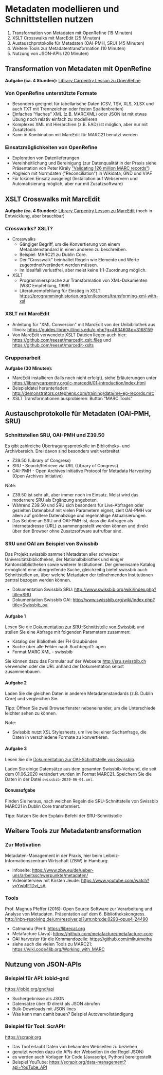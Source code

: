 # Metadaten modellieren und Schnittstellen nutzen

1. Transformation von Metadaten mit OpenRefine (15 Minuten)
2. XSLT Crosswalks mit MarcEdit (25 Minuten)
3. Austauschprotokolle für Metadaten (OAI-PMH, SRU) (45 Minuten)
4. Weitere Tools zur Metadatentransformation (10 Minuten)
5. Nutzung von JSON-APIs (20 Minuten)

## Transformation von Metadaten mit OpenRefine

**Aufgabe (ca. 4 Stunden):** [Library Carpentry Lesson zu OpenRefine](https://librarycarpentry.org/lc-open-refine/)

### Von OpenRefine unterstützte Formate

* Besonders geeignet für tabellarische Daten (CSV, TSV, XLS, XLSX und auch TXT mit Trennzeichen oder festen Spaltenbreiten)
* Einfaches "flaches" XML (z.B. MARCXML) oder JSON ist mit etwas Übung noch relativ einfach zu modellieren
* Komplexes XML mit Hierarchien (z.B. EAD) ist möglich, aber nur mit Zusatztools
* Kann in Kombination mit MarcEdit für MARC21 benutzt werden

### Einsatzmöglichkeiten von OpenRefine

* Exploration von Datenlieferungen
* Vereinheitlichung und Bereinigung (zur Datenqualität in der Praxis siehe Präsentation von Peter Király ["Validating 126 million MARC records"](https://docs.google.com/presentation/d/e/2PACX-1vRU4J_rln00UVD7pNPT0_02NOad0HfSk_UKqRI0v29y8QkMAplEDlyjc0Ot_VE_paV6WBW29Fh_V-iN/pub))
* Abgleich mit Normdaten ("Reconciliation") in Wikidata, GND und VIAF
* Für lokalen Einsatz ausgelegt (Installation auf Webservern und Automatisierung möglich, aber nur mit Zusatzsoftware)

## XSLT Crosswalks mit MarcEdit

**Aufgabe (ca. 4 Stunden):** [Library Carpentry Lesson zu MarcEdit](https://librarycarpentry.org/lc-marcedit/01-introduction/index.html) (noch in Entwicklung, aber brauchbar)

### Crosswalks? XSLT?

* Crosswalks
  * Gängiger Begriff, um die Konvertierung von einem Metadatenstandard in einen anderen zu beschreiben.
  * Beispiel: MARC21 zu Dublin Core.
  * Der "Crosswalk" beinhaltet Regeln wie Elemente und Werte zugeordnet/verändert werden müssen.
  * Im Idealfall verlustfrei, aber meist keine 1:1-Zuordnung möglich.
* XSLT
  * Programmiersprache zur Transformation von XML-Dokumenten (W3C Empfehlung, 1999)
  * Literaturempfehlung für Einstieg in XSLT: <https://programminghistorian.org/en/lessons/transforming-xml-with-xsl>

### XSLT mit MarcEdit

* Anleitung für "XML Conversion" mit MarcEdit von der Unibibliothek aus Illinois: <https://guides.library.illinois.edu/c.php?g=463460&p=3168159>
* Von MarcEdit verwendete XSLT Dateien liegen auch hier: <https://github.com/reeset/marcedit_xslt_files> und <https://github.com/reeset/marcedit-xslts>

### Gruppenarbeit

**Aufgabe (30 Minuten):**

* MarcEdit installieren (falls noch nicht erfolgt), siehe Erläuterungen unter <https://librarycarpentry.org/lc-marcedit/01-introduction/index.html>
* Beispieldatei herunterladen: <http://demonstrators.ostephens.com/training/data/me-eg-records.mrc>
* XSLT Transformationen ausprobieren: Button "MARC Tools"

## Austauschprotokolle für Metadaten (OAI-PMH, SRU)

### Schnittstellen SRU, OAI-PMH und Z39.50

Es gibt zahlreiche Übertragungsprotokolle im Bibliotheks- und Archivbereich. Drei davon sind besonders weit verbreitet:

* Z39.50 (Library of Congress)
* SRU - Search/Retrieve via URL (Library of Congress)
* OAI-PMH - Open Archives Initiative Protocol for Metadata Harvesting (Open Archives Initiative)

Note:
* Z39.50 ist sehr alt, aber immer noch im Einsatz. Meist wird das modernere SRU als Ergänzung angeboten.
* Während Z39.50 und SRU sich besonders für Live-Abfragen oder gezielten Datenabruf mit vielen Parametern eignet, zielt OAI-PMH vor allem auf größere Datenabzüge und regelmäßige Aktualisierungen.
* Das Schöne an SRU und OAI-PMH ist, dass die Anfragen als Internetadresse (URL) zusammengestellt werden können und direkt über den Browser ohne Zusatzsoftware aufrufbar sind.

### SRU und OAI am Beispiel von Swissbib

Das Projekt swissbib sammelt Metadaten aller schweizer Universitätsbibliotheken, der Nationalbibliothek und einiger Kantonsbibliotheken sowie weiterer Institutionen. Der gemeinsame Katalog ermöglicht eine übergreifende Suche, gleichzeitig bietet swissbib auch Schnittstellen an, über welche Metadaten der teilnehmenden Institutionen zentral bezogen werden können.

* Dokumentation Swissbib SRU: <http://www.swissbib.org/wiki/index.php?title=SRU>
* Dokumentation Swissbib OAI: <http://www.swissbib.org/wiki/index.php?title=Swissbib_oai>

#### Aufgabe 1

Lesen Sie die [Dokumentation zur SRU-Schnittstelle von Swissbib](http://www.swissbib.org/wiki/index.php?title=SRU) und stellen Sie eine Abfrage mit folgenden Parametern zusammen:

* Katalog der Bibliothek der FH Graubünden
* Suche über alle Felder nach Suchbegriff: open
* Format:MARC XML - swissbib

Sie können dazu das Formular auf der Webseite <http://sru.swissbib.ch> verwenden oder die URL anhand der Dokumentation selbst zusammenbauen.

#### Aufgabe 2

Laden Sie die gleichen Daten in anderen Metadatenstandards (z.B. Dublin Core) und vergleichen Sie.

Tipp: Öffnen Sie zwei Browserfenster nebeneinander, um die Unterschiede leichter sehen zu können.

Note:
* Swissbib nutzt XSL Stylesheets, um live bei einer Suchanfrage, die Daten in verschiedene Formate zu konvertieren.

#### Aufgabe 3

Lesen Sie die [Dokumentation zur OAI-Schnittstelle von Swissbib](http://www.swissbib.org/wiki/index.php?title=Swissbib_oai).

Laden Sie einige Datensätze aus dem gesamten Swissbib-Verbund, die seit dem 01.06.2020 verändert wurden im Format MARC21. Speichern Sie die Daten in der Datei `swissbib-2020-06-01.xml`.

#### Bonusaufgabe

Finden Sie heraus, nach welchen Regeln die SRU-Schnittstelle von Swissbib MARC21 in Dublin Core transformiert.

Tipp: Nutzen Sie den Explain-Befehl der SRU-Schnittstelle

## Weitere Tools zur Metadatentransformation

### Zur Motivation

Metadaten-Management in der Praxis, hier beim Leibniz-Informationszentrum Wirtschaft (ZBW) in Hamburg:
* Infoseite: <https://www.zbw.eu/de/ueber-uns/arbeitsschwerpunkte/metadaten/>
* Videointerview mit Kirsten Jeude: <https://www.youtube.com/watch?v=YwbRTDvt_sA>

### Tools

Prof. Magnus Pfeffer (2016): Open Source Software zur Verarbeitung und Analyse von Metadaten. Präsentation auf dem 6. Bibliothekskongress. <http://nbn-resolving.de/urn/resolver.pl?urn:nbn:de:0290-opus4-24490>

* Catmandu (Perl): <https://librecat.org>
* Metafacture (Java): <https://github.com/metafacture/metafacture-core>
* OAI harvester für die Kommandozeile: <https://github.com/miku/metha>
* siehe auch die vielen Tools zu MARC21: <https://wiki.code4lib.org/Working_with_MARC>

## Nutzung von JSON-APIs

### Beispiel für API: lobid-gnd

<https://lobid.org/gnd/api>

* Suchergebnisse als JSON
* Datensätze über ID direkt als JSON abrufen
* Bulk-Downloads mit JSON lines
* Was kann man damit bauen? Beispiel Autovervollständigung

### Beispiel für Tool: ScrAPIr

<https://scrapir.org>

* Das Tool erlaubt Daten von bekannten Webseiten zu beziehen
* genutzt werden dazu die APIs der Webseiten (in der Regel JSON)
* es werden auch Vorlagen für Code (Javascript, Python) bereitgestellt
* Beispiel YouTube: <https://scrapir.org/data-management?api=YouTube_API>

